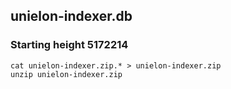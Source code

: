 ## unielon-indexer.db

### Starting height 5172214


```shell
cat unielon-indexer.zip.* > unielon-indexer.zip
unzip unielon-indexer.zip
```